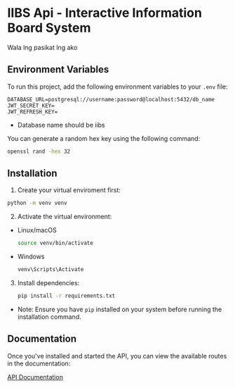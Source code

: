 # IIBS Api - Interactive Information Board System

Wala lng pasikat lng ako

## Environment Variables

To run this project, add the following environment variables to your `.env` file:

```plaintext
DATABASE_URL=postgresql://username:password@localhost:5432/db_name
JWT_SECRET_KEY=
JWT_REFRESH_KEY=
```

- Database name should be iibs

You can generate a random hex key using the following command:

```bash
openssl rand -hex 32
```

## Installation

1. Create your virtual enviroment first:

```bash
python -m venv venv
```

2. Activate the virtual environment:

- Linux/macOS
  ```bash
  source venv/bin/activate
  ```
- Windows
  ```bash
  venv\Scripts\Activate
  ```

3. Install dependencies:
   ```bash
   pip install -r requirements.txt
   ```

- Note: Ensure you have `pip` installed on your system before running the installation command.

## Documentation

Once you've installed and started the API, you can view the available routes in the documentation:

[API Documentation](http://127.0.0.1:8000/docs)
